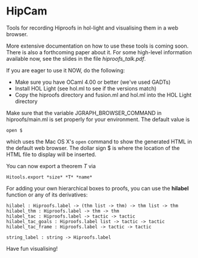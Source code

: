 HipCam
======

Tools for recording Hiproofs in hol-light and visualising them in a web browser.

More extensive documentation on how to use these tools is coming soon.
There is also a forthcoming paper about it. For some high-level information available now, see the slides in the file *hiproofs_talk.pdf*. 

If you are eager to use it NOW, do the following:

* Make sure you have OCaml 4.00 or better (we've used GADTs)
* Install HOL Light (see hol.ml to see if the versions match)
* Copy the hiproofs directory and fusion.ml and hol.ml into the HOL Light directory

Make sure that the variable JGRAPH_BROWSER_COMMAND in hiproofs/main.ml
is set properly for your environment. The default value is

    open $
    
which uses the Mac OS X's `open` command to show the generated HTML in
the default web browser. The dollar sign $ is where the location of
the HTML file to display will be inserted.


You can now export a theorem *T* via

    Hitools.export *size* *T* *name*
    
For adding your own hierarchical boxes to proofs, you can use the
**hilabel** function or any of its derivatives:

    hilabel : Hiproofs.label -> (thm list -> thm) -> thm list -> thm
    hilabel_thm : Hiproofs.label -> thm -> thm
    hilabel_tac : Hiproofs.label -> tactic -> tactic
    hilabel_tac_goals : Hiproofs.label list -> tactic -> tactic
    hilabel_tac_frame : Hiproofs.label -> tactic -> tactic
    
    string_label : string -> Hiproofs.label

Have fun visualising!

